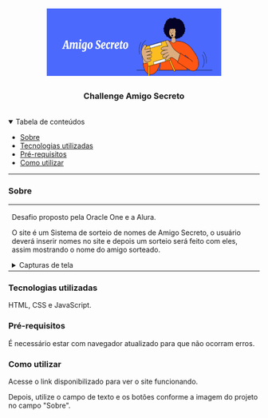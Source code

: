 <h1 align="center">
  <a href="https://github.com/Gustavo-Mandu/AquaLife">
    <img src="assets\imagemLogo.png" alt="Logo" width=350px height =135px>
  </a>
</h1>

<div align="center">
  <h3> Challenge Amigo Secreto </h3>
</div>

<br/>

<details open="open">
<summary>Tabela de conteúdos</summary>

- [Sobre](#sobre)
- [Tecnologias utilizadas](#tecnologias-utilizadas)
- [Pré-requisitos](#pré-requisitos)
- [Como utilizar](#como-utilizar)

</details>

---

### Sobre

<table><tr><td>

 Desafio proposto pela Oracle One e a Alura.

 O site é um Sistema de sorteio de nomes de Amigo Secreto, o usuário deverá inserir nomes no site e depois um sorteio será feito com eles, assim mostrando o nome do amigo sorteado.


<details>
<summary>Capturas de tela</summary>
<br>


|                               Página Inicial                           
| :-------------------------------------------------------------------: | 
| <img src="assets\imagemIndex.png" title="Página Inicial" width="100%" height =350px> |

</details>

</td></tr></table>

### Tecnologias utilizadas

HTML, CSS e JavaScript.

### Pré-requisitos

É necessário estar com navegador atualizado para que não ocorram erros.

### Como utilizar

Acesse o link disponibilizado <!-- colocar no ar --> para ver o site funcionando.

Depois, utilize o campo de texto e os botões conforme a imagem do projeto no campo "Sobre".  